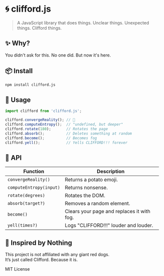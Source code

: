 # 🌀 clifford.js

> A JavaScript library that does things. Unclear things. Unexpected things. Clifford things.

## ✨ Why?
You didn't ask for this. No one did. But now it's here.

## 📦 Install

```bash
npm install clifford.js
```

## 🧠 Usage

```ts
import clifford from 'clifford.js';

clifford.convergeReality(); // 🥔
clifford.computeEntropy();  // "undefined, but deeper"
clifford.rotate(180);       // Rotates the page
clifford.absorb();          // Deletes something at random
clifford.become();          // Becomes fog
clifford.yell();            // Yells CLIFFORD!!! forever
```

## 🤖 API

| Function | Description |
|---------|-------------|
| `convergeReality()` | Returns a potato emoji. |
| `computeEntropy(input)` | Returns nonsense. |
| `rotate(degrees)` | Rotates the DOM. |
| `absorb(target?)` | Removes a random element. |
| `become()` | Clears your page and replaces it with fog. |
| `yell(times?)` | Logs "CLIFFORD!!!" louder and louder. |

## 🧪 Inspired by Nothing  
This project is not affiliated with any giant red dogs.  
It’s just called Clifford. Because it is.

MIT License
